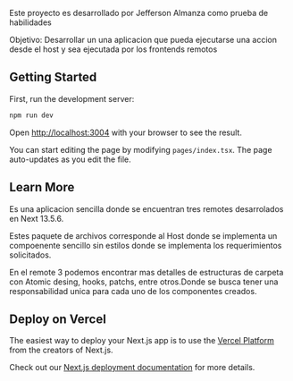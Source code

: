 Este proyecto es desarrollado por Jefferson Almanza como prueba de habilidades

Objetivo: Desarrollar un una aplicacion que pueda ejecutarse una accion desde el host y sea ejecutada por los frontends remotos

## Getting Started

First, run the development server:

```bash
npm run dev
```

Open [http://localhost:3004](http://localhost:3004) with your browser to see the result.

You can start editing the page by modifying `pages/index.tsx`. The page auto-updates as you edit the file.

## Learn More

Es una aplicacion sencilla donde se encuentran tres remotes desarrolados en Next 13.5.6.

Estes paquete de archivos corresponde al Host donde se implementa un compoenente sencillo sin estilos donde se implementa los requerimientos solicitados.

En el remote 3 podemos encontrar mas detalles de estructuras de carpeta con Atomic desing, hooks, patchs, entre otros.Donde se busca tener una responsabilidad unica para cada uno de los componentes creados.

## Deploy on Vercel

The easiest way to deploy your Next.js app is to use the [Vercel Platform](https://vercel.com/new?utm_medium=default-template&filter=next.js&utm_source=create-next-app&utm_campaign=create-next-app-readme) from the creators of Next.js.

Check out our [Next.js deployment documentation](https://nextjs.org/docs/deployment) for more details.
